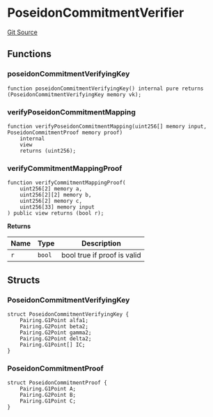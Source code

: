 # PoseidonCommitmentVerifier
[Git Source](https://github.com/LimeChain/crc-protocol/blob/0433ea433f562c1a7a34816f3e2c7926f9fa24dd/src/lightclient/PoseidonCommitmentVerifier.sol)


## Functions
### poseidonCommitmentVerifyingKey


```solidity
function poseidonCommitmentVerifyingKey() internal pure returns (PoseidonCommitmentVerifyingKey memory vk);
```

### verifyPoseidonCommitmentMapping


```solidity
function verifyPoseidonCommitmentMapping(uint256[] memory input, PoseidonCommitmentProof memory proof)
    internal
    view
    returns (uint256);
```

### verifyCommitmentMappingProof


```solidity
function verifyCommitmentMappingProof(
    uint256[2] memory a,
    uint256[2][2] memory b,
    uint256[2] memory c,
    uint256[33] memory input
) public view returns (bool r);
```
**Returns**

|Name|Type|Description|
|----|----|-----------|
|`r`|`bool`| bool true if proof is valid|


## Structs
### PoseidonCommitmentVerifyingKey

```solidity
struct PoseidonCommitmentVerifyingKey {
    Pairing.G1Point alfa1;
    Pairing.G2Point beta2;
    Pairing.G2Point gamma2;
    Pairing.G2Point delta2;
    Pairing.G1Point[] IC;
}
```

### PoseidonCommitmentProof

```solidity
struct PoseidonCommitmentProof {
    Pairing.G1Point A;
    Pairing.G2Point B;
    Pairing.G1Point C;
}
```

